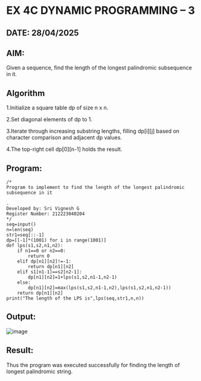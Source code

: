 # EX 4C DYNAMIC PROGRAMMING – 3
## DATE: 28/04/2025
## AIM:
Given a sequence, find the length of the longest palindromic subsequence in it.





## Algorithm
1.Initialize a square table dp of size n x n.

2.Set diagonal elements of dp to 1.

3.Iterate through increasing substring lengths, filling dp[i][j] based on character comparison and adjacent dp values.

4.The top-right cell dp[0][n-1] holds the result. 

## Program:
```
/*
Program to implement to find the length of the longest palindromic subsequence in it

.
Developed by: Sri Vignesh G
Register Number: 212223040204
*/
seq=input()
n=len(seq)
str1=seq[::-1]
dp=[[-1]*(1001) for i in range(1001)]
def lps(s1,s2,n1,n2):
    if n1==0 or n2==0:
        return 0
    elif dp[n1][n2]!=-1:
        return dp[n1][n2]
    elif s1[n1-1]==s2[n2-1]:
        dp[n1][n2]=1+lps(s1,s2,n1-1,n2-1)
    else:
        dp[n1][n2]=max(lps(s1,s2,n1-1,n2),lps(s1,s2,n1,n2-1))
    return dp[n1][n2]
print("The length of the LPS is",lps(seq,str1,n,n))
```

## Output:
![image](https://github.com/user-attachments/assets/73cd3da7-aa14-4339-aa83-5a9bd56c2b65)



## Result:
Thus the program was executed successfully for finding the length of longest palindromic string.
